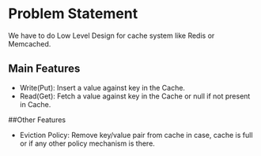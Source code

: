 # Problem Statement
We have to do Low Level Design for cache system like Redis or Memcached.

## Main Features
- Write(Put): Insert a value against key in the Cache.
- Read(Get): Fetch a value against key in the Cache or null if not present in Cache.

##Other Features
- Eviction Policy: Remove key/value pair from cache in case, cache is full or if any other policy mechanism is there.